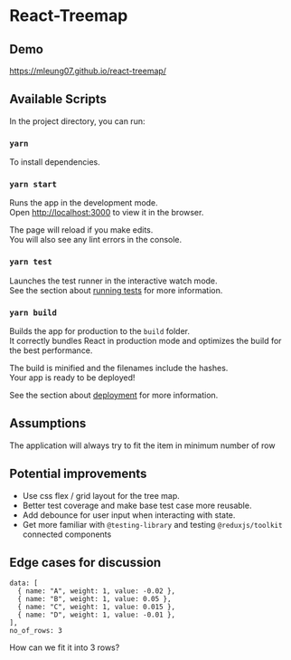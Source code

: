 # React-Treemap

## Demo

https://mleung07.github.io/react-treemap/

## Available Scripts

In the project directory, you can run:

### `yarn`

To install dependencies.

### `yarn start`

Runs the app in the development mode.<br />
Open [http://localhost:3000](http://localhost:3000) to view it in the browser.

The page will reload if you make edits.<br />
You will also see any lint errors in the console.

### `yarn test`

Launches the test runner in the interactive watch mode.<br />
See the section about [running tests](https://facebook.github.io/create-react-app/docs/running-tests) for more information.

### `yarn build`

Builds the app for production to the `build` folder.<br />
It correctly bundles React in production mode and optimizes the build for the best performance.

The build is minified and the filenames include the hashes.<br />
Your app is ready to be deployed!

See the section about [deployment](https://facebook.github.io/create-react-app/docs/deployment) for more information.

## Assumptions

The application will always try to fit the item in minimum number of row

## Potential improvements

- Use css flex / grid layout for the tree map.
- Better test coverage and make base test case more reusable.
- Add debounce for user input when interacting with state.
- Get more familiar with `@testing-library` and testing `@reduxjs/toolkit` connected components

## Edge cases for discussion

```
data: [
  { name: "A", weight: 1, value: -0.02 },
  { name: "B", weight: 1, value: 0.05 },
  { name: "C", weight: 1, value: 0.015 },
  { name: "D", weight: 1, value: -0.01 },
],
no_of_rows: 3
```

How can we fit it into 3 rows?
